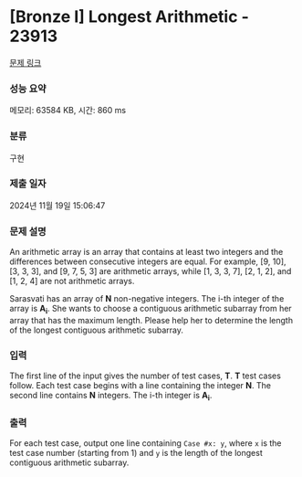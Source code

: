 # [Bronze I] Longest Arithmetic - 23913 

[문제 링크](https://www.acmicpc.net/problem/23913) 

### 성능 요약

메모리: 63584 KB, 시간: 860 ms

### 분류

구현

### 제출 일자

2024년 11월 19일 15:06:47

### 문제 설명

<p>An arithmetic array is an array that contains at least two integers and the differences between consecutive integers are equal. For example, [9, 10], [3, 3, 3], and [9, 7, 5, 3] are arithmetic arrays, while [1, 3, 3, 7], [2, 1, 2], and [1, 2, 4] are not arithmetic arrays.</p>

<p>Sarasvati has an array of <b>N</b> non-negative integers. The i-th integer of the array is <b>A<sub>i</sub></b>. She wants to choose a contiguous arithmetic subarray from her array that has the maximum length. Please help her to determine the length of the longest contiguous arithmetic subarray.</p>

### 입력 

 <p>The first line of the input gives the number of test cases, <b>T</b>. <b>T</b> test cases follow. Each test case begins with a line containing the integer <b>N</b>. The second line contains <b>N</b> integers. The i-th integer is <b>A<sub>i</sub></b>.</p>

### 출력 

 <p>For each test case, output one line containing <code>Case #x: y</code>, where <code>x</code> is the test case number (starting from 1) and <code>y</code> is the length of the longest contiguous arithmetic subarray.</p>

